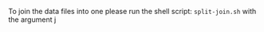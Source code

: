 To join the data files into one please run the shell script: ```split-join.sh``` with the argument j
